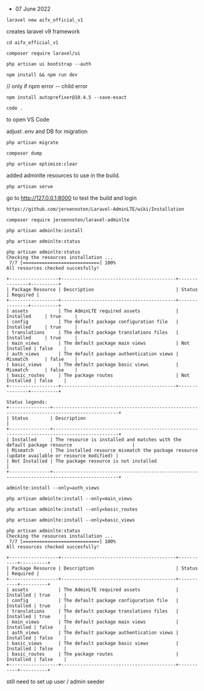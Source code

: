 * 07 June 2022

`laravel new aifx_official_v1`

creates laravel v9 framework 


`cd aifx_official_v1`

`composer require laravel/ui`

`php artisan ui bootstrap --auth`

`npm install && npm run dev`

// only if npm error -- child error

`npm install autoprefixer@10.4.5 --save-exact`

`code .` 

to open VS Code

adjust .env and DB for migration

`php artisan migrate`

`composer dump`

`php artisan optimize:clear`

added adminlte resources to use in the build.


`php artisan serve`

go to http://127.0.0.1:8000 to test the build and login

`https://github.com/jeroennoten/Laravel-AdminLTE/wiki/Installation`

`composer require jeroennoten/laravel-adminlte`

`php artisan adminlte:install`

`php artisan adminlte:status`

```shell
php artisan adminlte:status
Checking the resources installation ...
 7/7 [============================] 100%
All resources checked succesfully!

+------------------+------------------------------------------+---------------+----------+
| Package Resource | Description                              | Status        | Required |
+------------------+------------------------------------------+---------------+----------+
| assets           | The AdminLTE required assets             | Installed     | true     |
| config           | The default package configuration file   | Installed     | true     |
| translations     | The default package translations files   | Installed     | true     |
| main_views       | The default package main views           | Not Installed | false    |
| auth_views       | The default package authentication views | Mismatch      | false    |
| basic_views      | The default package basic views          | Mismatch      | false    |
| basic_routes     | The package routes                       | Not Installed | false    |
+------------------+------------------------------------------+---------------+----------+

Status legends:
+---------------+----------------------------------------------------------------------------------------------+
| Status        | Description                                                                                  |
+---------------+----------------------------------------------------------------------------------------------+
| Installed     | The resource is installed and matches with the default package resource                      |
| Mismatch      | The installed resource mismatch the package resource (update available or resource modified) |
| Not Installed | The package resource is not installed                                                        |
+---------------+----------------------------------------------------------------------------------------------+
```

`adminlte:install --only=auth_views`

`php artisan adminlte:install --only=main_views`

`php artisan adminlte:install --only=basic_routes`

`php artisan adminlte:install --only=basic_views`

```shell
php artisan adminlte:status
Checking the resources installation ...
 7/7 [============================] 100%
All resources checked succesfully!

+------------------+------------------------------------------+-----------+----------+
| Package Resource | Description                              | Status    | Required |
+------------------+------------------------------------------+-----------+----------+
| assets           | The AdminLTE required assets             | Installed | true     |
| config           | The default package configuration file   | Installed | true     |
| translations     | The default package translations files   | Installed | true     |
| main_views       | The default package main views           | Installed | false    |
| auth_views       | The default package authentication views | Installed | false    |
| basic_views      | The default package basic views          | Installed | false    |
| basic_routes     | The package routes                       | Installed | false    |
+------------------+------------------------------------------+-----------+----------+
```

still need to set up user / admin seeder

